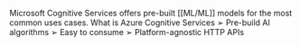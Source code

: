 Microsoft Cognitive Services offers pre-built [[ML/ML]] models for the most common uses cases. 
What is Azure Cognitive Services 
➢ Pre-build AI algorithms
➢ Easy to consume 
➢ Platform-agnostic HTTP APIs
